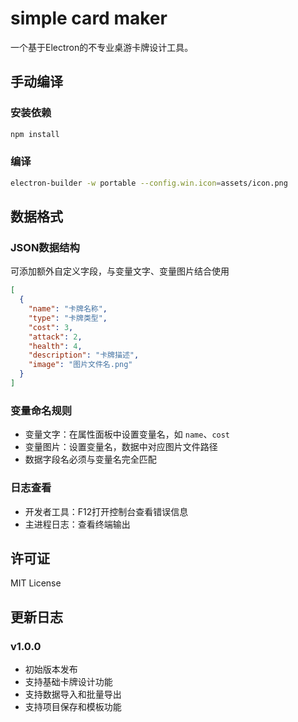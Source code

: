 # simple card maker

一个基于Electron的不专业桌游卡牌设计工具。

## 手动编译

### 安装依赖
```bash
npm install
```

### 编译

```bash
electron-builder -w portable --config.win.icon=assets/icon.png
```

## 数据格式

### JSON数据结构

可添加额外自定义字段，与变量文字、变量图片结合使用
```json
[
  {
    "name": "卡牌名称",
    "type": "卡牌类型",
    "cost": 3,
    "attack": 2,
    "health": 4,
    "description": "卡牌描述",
    "image": "图片文件名.png"
  }
]
```

### 变量命名规则

- 变量文字：在属性面板中设置变量名，如 `name`、`cost`
- 变量图片：设置变量名，数据中对应图片文件路径
- 数据字段名必须与变量名完全匹配

### 日志查看
- 开发者工具：F12打开控制台查看错误信息
- 主进程日志：查看终端输出

## 许可证

MIT License

## 更新日志

### v1.0.0
- 初始版本发布
- 支持基础卡牌设计功能
- 支持数据导入和批量导出
- 支持项目保存和模板功能

